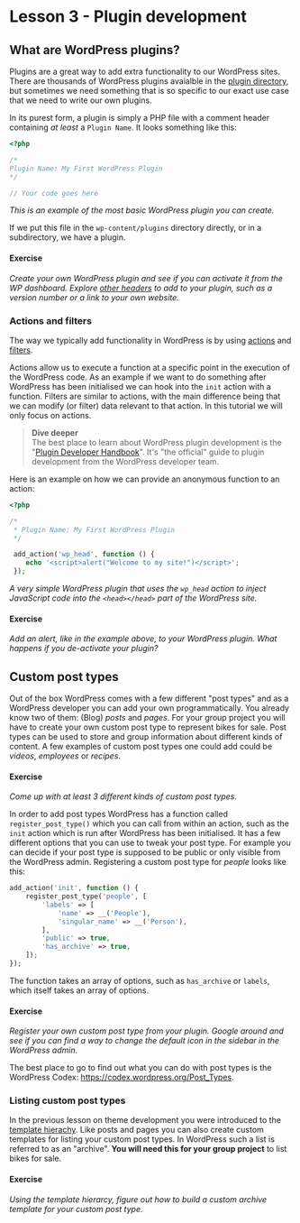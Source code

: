 # Lesson 3 - Plugin development

## What are WordPress plugins?
Plugins are a great way to add extra functionality to our WordPress sites. There are thousands of WordPress plugins avaialble in the [plugin directory](https://wordpress.org/plugins/), but sometimes we need something that is so specific to our exact use case that we need to write our own plugins.

In its purest form, a plugin is simply a PHP file with a comment header containing _at least_ a `Plugin Name`. It looks something like this:

```php
<?php

/*
Plugin Name: My First WordPress Plugin
*/

// Your code goes here
```
_This is an example of the most basic WordPress plugin you can create._

If we put this file in the `wp-content/plugins` directory directly, or in a subdirectory, we have a plugin.

#### Exercise
_Create your own WordPress plugin and see if you can activate it from the WP dashboard. Explore [other headers](https://developer.wordpress.org/plugins/the-basics/header-requirements/) to add to your plugin, such as a version number or a link to your own website._

### Actions and filters

The way we typically add functionality in WordPress is by using [actions](https://developer.wordpress.org/plugins/hooks/actions/) and [filters](https://developer.wordpress.org/plugins/hooks/filters/).

Actions allow us to execute a function at a specific point in the execution of the WordPress code. As an example if we want to do something after WordPress has been initialised we can hook into the `init` action with a function. Filters are similar to actions, with the main difference being that we can modify (or filter) data relevant to that action. In this tutorial we will only focus on actions.

> **Dive deeper**  
> The best place to learn about WordPress plugin development is the "[Plugin Developer Handbook](https://developer.wordpress.org/plugins/)". It's "the official" guide to plugin development from the WordPress developer team.

Here is an example on how we can provide an anonymous function to an action:

```php
<?php

/*
 * Plugin Name: My First WordPress Plugin
 */

 add_action('wp_head', function () {
    echo '<script>alert("Welcome to my site!")</script>';
 });
```
_A very simple WordPress plugin that uses the `wp_head` action to inject JavaScript code into the `<head></head>` part of the WordPress site._

#### Exercise
_Add an alert, like in the example above, to your WordPress plugin. What happens if you de-activate your plugin?_

## Custom post types

Out of the box WordPress comes with a few different "post types" and as a WordPress developer you can add your own programmatically. You already know two of them: (Blog) _posts_ and _pages_. For your group project you will have to create your own custom post type to represent bikes for sale. Post types can be used to store and group information about different kinds of content. A few examples of custom post types one could add could be _videos_, _employees_ or _recipes_.

#### Exercise
_Come up with at least 3 different kinds of custom post types._

In order to add post types WordPress has a function called `register_post_type()` which you can call from within an action, such as the `init` action which is run after WordPress has been initialised. It has a few different options that you can use to tweak your post type. For example you can decide if your post type is supposed to be public or only visible from the WordPress admin. Registering a custom post type for _people_ looks like this:

```php
add_action('init', function () {
    register_post_type('people', [
        'labels' => [
            'name' => __('People'),
            'singular_name' => __('Person'),
        ],
        'public' => true,
        'has_archive' => true,
    ]);
});
```

The function takes an array of options, such as `has_archive` or `labels`, which itself takes an array of options.

#### Exercise
_Register your own custom post type from your plugin. Google around and see if you can find a way to change the default icon in the sidebar in the WordPress admin._

The best place to go to find out what you can do with post types is the WordPress Codex: https://codex.wordpress.org/Post_Types.

### Listing custom post types

In the previous lesson on theme development you were introduced to the [template hierachy](https://github.com/CodeYourFuture/wordpress-module/blob/master/lesson2.md#the-template-hierarchy). Like posts and pages you can also create custom templates for listing your custom post types. In WordPress such a list is referred to as an "archive". **You will need this for your group project** to list bikes for sale.

#### Exercise
_Using the template hierarcy, figure out how to build a custom archive template for your custom post type._
